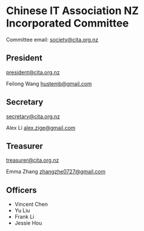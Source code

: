 # Chinese IT Association NZ Incorporated Committee

Committee email: society@cita.org.nz

## President

president@cita.org.nz

Feilong Wang
<hustemb@gmail.com>

## Secretary

secretary@cita.org.nz

Alex Li 
<alex.zige@gmail.com>

## Treasurer

treasurer@cita.org.nz

Emma Zhang 
<zhangzhe0727@gmail.com>

## Officers

* Vincent Chen
* Yu Liu
* Frank Li
* Jessie Hou